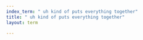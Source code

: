 ```yaml
---
index_term: " uh kind of puts everything together"
title: " uh kind of puts everything together"
layout: term

---
```

